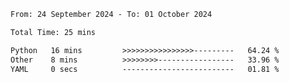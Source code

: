 <!--START_SECTION:waka-->

```txt
From: 24 September 2024 - To: 01 October 2024

Total Time: 25 mins

Python   16 mins         >>>>>>>>>>>>>>>>---------   64.24 %
Other    8 mins          >>>>>>>>-----------------   33.96 %
YAML     0 secs          -------------------------   01.81 %
```

<!--END_SECTION:waka-->
